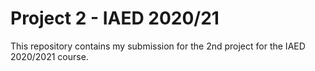 # Project 2 - IAED 2020/21

This repository contains my submission for the 2nd project for the
IAED 2020/2021 course.